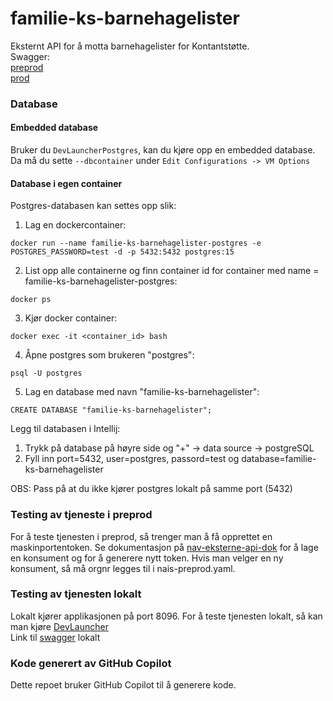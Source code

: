 # familie-ks-barnehagelister

Eksternt API for å motta barnehagelister for Kontantstøtte.  
Swagger:  
[preprod](https://familie-ks-barnehagelister.ekstern.dev.nav.no/swagger-ui/index.html)  
[prod](https://familie-ks-barnehagelister.nav.no/swagger-ui/index.html)

### Database

#### Embedded database

Bruker du `DevLauncherPostgres`, kan du kjøre opp en embedded database. Da må du sette `--dbcontainer`
under `Edit Configurations -> VM Options`

#### Database i egen container

Postgres-databasen kan settes opp slik:

1. Lag en dockercontainer:
```
docker run --name familie-ks-barnehagelister-postgres -e POSTGRES_PASSWORD=test -d -p 5432:5432 postgres:15
```
2. List opp alle containerne og finn container id for container med name = familie-ks-barnehagelister-postgres:

```
docker ps
```
3. Kjør docker container:
```
docker exec -it <container_id> bash
```

4. Åpne postgres som brukeren "postgres":
```
psql -U postgres
```

5. Lag en database med navn "familie-ks-barnehagelister":
```
CREATE DATABASE "familie-ks-barnehagelister";
```

Legg til databasen i Intellij:
1. Trykk på database på høyre side og "+" -> data source -> postgreSQL
2. Fyll inn port=5432, user=postgres, passord=test og database=familie-ks-barnehagelister

OBS: Pass på at du ikke kjører postgres lokalt på samme port (5432)

### Testing av tjeneste i preprod
For å teste tjenesten i preprod, så trenger man å få opprettet en maskinportentoken. Se dokumentasjon 
på [nav-eksterne-api-dok](https://github.com/navikt/nav-ekstern-api-dok/blob/main/api-dok/teste-api/teste-api.md) for å 
lage en konsument og for å generere nytt token. Hvis man velger en ny konsument, så må orgnr legges til i nais-preprod.yaml.


### Testing av tjenesten lokalt
Lokalt kjører applikasjonen på port 8096. For å teste tjenesten lokalt, så kan man kjøre [DevLauncher](src/test/kotlin/no/nav/familie/ks/barnehagelister/DevLauncher.kt)  
Link til [swagger](http://localhost:8096/swagger-ui/index.html) lokalt

### Kode generert av GitHub Copilot
Dette repoet bruker GitHub Copilot til å generere kode.
